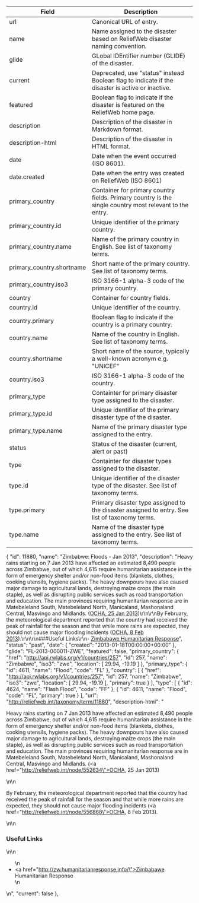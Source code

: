 
|Field|	Description|
|---|---|
|url	|Canonical URL of entry.|
|name|	Name assigned to the disaster based on ReliefWeb disaster naming convention.|
|glide|	GLobal IDEntifier number (GLIDE) of the disaster.|
|current	|Deprecated, use "status" instead Boolean flag to indicate if the disaster is active or inactive.
|featured	|Boolean flag to indicate if the disaster is featured on the ReliefWeb home page.
|description	|Description of the disaster in Markdown format.
|description-html	|Description of the disaster in HTML format.
|date	|Date when the event occurred (ISO 8601).
|date.created	|Date when the entry was created on ReliefWeb (ISO 8601)
|primary_country	|Container for primary country fields. Primary country is the single country most relevant to the entry.
|primary_country.id	|Unique identifier of the primary country.
|primary_country.name	|Name of the primary country in English. See list of taxonomy terms.
|primary_country.shortname	|Short name of the primary country. See list of taxonomy terms.
|primary_country.iso3	|ISO 3166-1 alpha-3 code of the primary country.
|country	|Container for country fields.
|country.id	|Unique identifier of the country.
|country.primary	|Boolean flag to indicate if the country is a primary country.
|country.name	|Name of the country in English. See list of taxonomy terms.
|country.shortname	|Short name of the source, typically a well-known acronym e.g. "UNICEF"
|country.iso3	|ISO 3166-1 alpha-3 code of the country.
|primary_type	|Containter for primary disaster type assigned to the disaster.
|primary_type.id	|Unique identifier of the primary disaster type of the disaster.
|primary_type.name	|Name of the primary disaster type assigned to the entry.
|status	|Status of the disaster (current, alert or past)
|type|	Containter for disaster types assigned to the disaster.
|type.id|	Unique identifier of the disaster type of the disaster. See list of taxonomy terms.
|type.primary|	Primary disaster type assigned to the disaster assigned to entry. See list of taxonomy terms.
|type.name|	Name of the disaster type assigned to the entry. See list of taxonomy terms.

 {
    "id": 11880,
    "name": "Zimbabwe: Floods - Jan 2013",
    "description": "Heavy rains starting on 7 Jan 2013 have affected an estimated 8,490 people across Zimbabwe, out of which 4,615 require humanitarian assistance in the form of emergency shelter and/or non-food items (blankets, clothes, cooking utensils, hygiene packs). The heavy downpours have also caused major damage to agricultural lands, destroying maize crops (the main staple), as well as disrupting public services such as road transportation and education. The main provinces requiring humanitarian response are in Matebeleland South, Matebeleland North, Manicaland, Mashonaland Central, Masvingo and Midlands. ([OCHA, 25 Jan 2013](http://reliefweb.int/node/552634))\r\n\r\nBy February, the meteorological department reported that the country had received the peak of rainfall for the season and that while more rains are expected, they should not cause major flooding incidents ([OCHA, 8 Feb 2013](http://reliefweb.int/node/556868)).\r\n\r\n###Useful Links\r\n- [Zimbabawe Humanitarian Response](http://zw.humanitarianresponse.info/)",
    "status": "past",
      "date": {
          "created": "2013-01-18T00:00:00+00:00"
      },
    "glide": "FL-2013-000011-ZWE",
    "featured": false,
    "primary_country": {
          "href": "http://api.rwlabs.org/v1/countries/257",
          "id": 257,
          "name": "Zimbabwe",
          "iso3": "zwe",
          "location": [
              29.94,
              -19.19
          ]
          },
    "primary_type": {
          "id": 4611,
          "name": "Flood",
          "code": "FL"
            },
          "country": [
               {
                        "href": "http://api.rwlabs.org/v1/countries/257",
                        "id": 257,
                        "name": "Zimbabwe",
                        "iso3": "zwe",
                        "location": [
                            29.94,
                            -19.19
                        ],
                        "primary": true
                    }
                ],
                "type": [
                    {
                        "id": 4624,
                        "name": "Flash Flood",
                        "code": "FF"
                    },
                    {
                        "id": 4611,
                        "name": "Flood",
                        "code": "FL",
                        "primary": true
                    }
                ],
                "url": "http://reliefweb.int/taxonomy/term/11880",
                "description-html": "<p>Heavy rains starting on 7 Jan 2013 have affected an estimated 8,490 people across Zimbabwe, out of which 4,615 require humanitarian assistance in the form of emergency shelter and/or non-food items (blankets, clothes, cooking utensils, hygiene packs). The heavy downpours have also caused major damage to agricultural lands, destroying maize crops (the main staple), as well as disrupting public services such as road transportation and education. The main provinces requiring humanitarian response are in Matebeleland South, Matebeleland North, Manicaland, Mashonaland Central, Masvingo and Midlands. (<a href=\"http://reliefweb.int/node/552634\">OCHA, 25 Jan 2013</a>)</p>\n\n<p>By February, the meteorological department reported that the country had received the peak of rainfall for the season and that while more rains are expected, they should not cause major flooding incidents (<a href=\"http://reliefweb.int/node/556868\">OCHA, 8 Feb 2013</a>).</p>\n\n<h3>Useful Links</h3>\n\n<ul>\n<li><a href=\"http://zw.humanitarianresponse.info/\">Zimbabawe Humanitarian Response</a></li>\n</ul>\n",
                "current": false
            },
